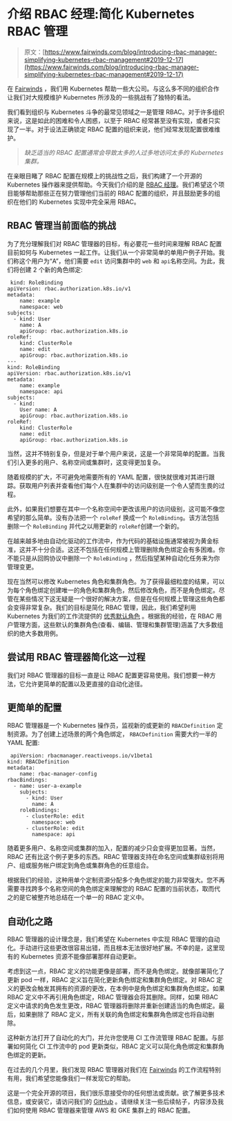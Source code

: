 # 介绍 RBAC 经理:简化 Kubernetes RBAC 管理

> 原文：[https://www.fairwinds.com/blog/introducing-rbac-manager-simplifying-kubernetes-rbac-management#2019-12-17](https://www.fairwinds.com/blog/introducing-rbac-manager-simplifying-kubernetes-rbac-management#2019-12-17)

 在 [Fairwinds](/) ，我们用 Kubernetes 帮助一些大公司。与这么多不同的组织合作让我们对大规模维护 Kubernetes 所涉及的一些挑战有了独特的看法。

我们看到组织与 Kubernetes 斗争的最常见领域之一是管理 RBAC。对于许多组织来说，这是如此的困难和令人困惑，以至于 RBAC 经常甚至没有实现，或者只实现了一半。对于设法正确锁定 RBAC 配置的组织来说，他们经常发现配置很难维护。

> *缺乏适当的 RBAC 配置通常会导致太多的人过多地访问太多的 Kubernetes 集群。*

在亲眼目睹了 RBAC 配置在规模上的挑战性之后，我们构建了一个开源的 Kubernetes 操作器来提供帮助。今天我们介绍的是  [RBAC 经理](https://github.com/reactiveops/rbac-manager)。我们希望这个项目能够帮助那些正在努力管理他们当前的 RBAC 配置的组织，并且鼓励更多的组织在他们的 Kubernetes 实现中完全采用 RBAC。

## RBAC 管理当前面临的挑战

为了充分理解我们对 RBAC 管理器的目标，有必要花一些时间来理解 RBAC 配置目前如何与 Kubernetes 一起工作。让我们从一个非常简单的单用户例子开始。我们称这个用户为“A”，他们需要  `edit` 访问集群中的  `web` 和  `api`名称空间。为此，我们将创建 2 个新的角色绑定:

```
 kind: RoleBinding 
apiVersion: rbac.authorization.k8s.io/v1 
metadata: 
    name: example 
    namespace: web 
subjects: 
  - kind: User 
    name: A 
    apiGroup: rbac.authorization.k8s.io 
roleRef: 
    kind: ClusterRole 
    name: edit 
    apiGroup: rbac.authorization.k8s.io 
--- 
kind: RoleBinding 
apiVersion: rbac.authorization.k8s.io/v1 
metadata: 
    name: example 
    namespace: api 
subjects: 
  - kind: 
    User name: A 
    apiGroup: rbac.authorization.k8s.io 
roleRef: 
    kind: ClusterRole 
    name: edit 
    apiGroup: rbac.authorization.k8s.io
```

当然，这并不特别复杂，但是对于单个用户来说，这是一个非常简单的配置。当我们引入更多的用户、名称空间或集群时，这变得更加复杂。

随着规模的扩大，不可避免地需要所有的 YAML 配置，很快就很难对其进行跟踪。获取用户列表并查看他们每个人在集群中的访问级别是一个令人望而生畏的过程。

此外，如果我们想要在其中一个名称空间中更改该用户的访问级别，这可能不像您希望的那么简单。没有办法把一个  `roleRef` 换成一个  `RoleBinding`。该方法包括删除一个  `RoleBinding` 并代之以用更新的  `roleRef`创建一个新的。

在越来越多地由自动化驱动的工作流中，作为代码的基础设施通常被视为黄金标准，这并不十分合适。这还不包括在任何规模上管理删除角色绑定会有多困难。你不能只是从回购协议中删除一个  `RoleBinding` ，然后指望某种自动化任务来为你管理变更。

现在当然可以修改 Kubernetes 角色和集群角色。为了获得最细粒度的结果，可以为每个角色绑定创建唯一的角色和集群角色，然后修改角色，而不是角色绑定。尽管在某些情况下这无疑是一个很好的解决方案，但是在任何规模上管理这些角色都会变得非常复杂。我们的目标是简化 RBAC 管理，因此，我们希望利用 Kubernetes 为我们的工作流提供的  [优秀默认角色](https://kubernetes.io/docs/reference/access-authn-authz/rbac/#default-roles-and-role-bindings) 。根据我的经验，在 RBAC 用户管理方面，这些默认的集群角色(查看、编辑、管理和集群管理)涵盖了大多数组织的绝大多数用例。

## 尝试用 RBAC 管理器简化这一过程

我们对 RBAC 管理器的目标一直是让 RBAC 配置更容易使用。我们想要一种方法，它允许更简单的配置以及更直接的自动化途径。

## 更简单的配置

RBAC 管理器是一个 Kubernetes 操作员，监视新的或更新的  `RBACDefinition` 定制资源。为了创建上述场景的两个角色绑定，  `RBACDefinition` 需要大约一半的 YAML 配置:

```
 apiVersion: rbacmanager.reactiveops.io/v1beta1 
kind: RBACDefinition 
metadata: 
    name: rbac-manager-config 
rbacBindings:
  - name: user-a-example 
    subjects: 
      - kind: User 
        name: A 
    roleBindings: 
      - clusterRole: edit 
        namespace: web 
      - clusterRole: edit 
        namespace: api
```

随着更多用户、名称空间或集群的加入，配置的减少只会变得更加显著。当然，RBAC 还有比这个例子更多的东西。RBAC 管理器支持在命名空间或集群级别将用户、组或服务帐户绑定到角色或集群角色的任意组合。

根据我们的经验，这种用单个定制资源分配多个角色绑定的能力非常强大。您不再需要寻找跨多个名称空间的角色绑定来理解您的 RBAC 配置的当前状态，取而代之的是它被整齐地总结在一个单一的 RBAC 定义中。

## 自动化之路

RBAC 管理器的设计理念是，我们希望在 Kubernetes 中实现 RBAC 管理的自动化。手动进行这些更改很容易出错，而且根本无法很好地扩展。不幸的是，这里现有的 Kubernetes 资源不能像部署那样自动更新。

考虑到这一点，RBAC 定义的功能更像是部署，而不是角色绑定。就像部署简化了更新 pod 一样，RBAC 定义旨在简化更新角色绑定和集群角色绑定。对 RBAC 定义的更改会触发其拥有的资源的更改，在本例中是角色绑定和集群角色绑定。如果 RBAC 定义中不再引用角色绑定，RBAC 管理器会将其删除。同样，如果 RBAC 定义中请求的角色发生更改，RBAC 管理器将删除并重新创建适当的角色绑定。最后，如果删除了 RBAC 定义，所有关联的角色绑定和集群角色绑定也将自动删除。

这种新方法打开了自动化的大门，并允许您使用 CI 工作流管理 RBAC 配置。与部署如何简化 CI 工作流中的 pod 更新类似，RBAC 定义可以简化角色绑定和集群角色绑定的更新。

在过去的几个月里，我们发现 RBAC 管理器对我们在 [Fairwinds](/) 的工作流程特别有用，我们希望您能像我们一样发现它的帮助。

这是一个完全开源的项目，我们很乐意接受你的任何想法或贡献。欲了解更多技术信息，或安装它，请访问我们的  [GitHub](https://github.com/reactiveops/rbac-manager) 。请继续关注一些后续帖子，内容涉及我们如何使用 RBAC 管理器来管理 AWS 和 GKE 集群上的 RBAC 配置。